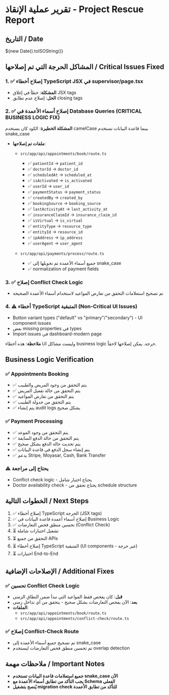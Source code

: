 # تقرير عملية الإنقاذ - Project Rescue Report

## التاريخ / Date
${new Date().toISOString()}

## المشاكل الحرجة التي تم إصلاحها / Critical Issues Fixed

### 1. ✅ إصلاح أخطاء TypeScript JSX في supervisor/page.tsx
- **المشكلة**: خطأ في إغلاق JSX tags
- **الحل**: إصلاح عدم تطابق closing tags

### 2. ✅ إصلاح أسماء الأعمدة في Database Queries (CRITICAL BUSINESS LOGIC FIX)
**المشكلة الخطيرة**: الكود كان يستخدم camelCase بينما قاعدة البيانات تستخدم snake_case
- **ملفات تم إصلاحها**:
  - `src/app/api/appointments/book/route.ts`
    - ✅ `patientId` → `patient_id`
    - ✅ `doctorId` → `doctor_id`
    - ✅ `scheduledAt` → `scheduled_at`
    - ✅ `isActivated` → `is_activated`
    - ✅ `userId` → `user_id`
    - ✅ `paymentStatus` → `payment_status`
    - ✅ `createdBy` → `created_by`
    - ✅ `bookingSource` → `booking_source`
    - ✅ `lastActivityAt` → `last_activity_at`
    - ✅ `insuranceClaimId` → `insurance_claim_id`
    - ✅ `isVirtual` → `is_virtual`
    - ✅ `entityType` → `resource_type`
    - ✅ `entityId` → `resource_id`
    - ✅ `ipAddress` → `ip_address`
    - ✅ `userAgent` → `user_agent`
  
  - `src/app/api/payments/process/route.ts`
    - ✅ جميع أسماء الأعمدة تم تحويلها إلى snake_case
    - ✅ normalization of payment fields

### 3. ✅ إصلاح Conflict Check Logic
- تم تصحيح استعلامات التحقق من تعارض المواعيد لاستخدام أسماء الأعمدة الصحيحة

### 4. ⚠️ أخطاء TypeScript المتبقية (Non-Critical UI Issues)
- Button variant types ("default" vs "primary"/"secondary") - UI component issues
- بعض missing properties في types
- Import issues في dashboard-modern page

**ملاحظة**: هذه أخطاء UI وليست مشاكل business logic حرجة. يمكن إصلاحها لاحقاً.

## Business Logic Verification

### ✅ Appointments Booking
- ✅ يتم التحقق من وجود المريض والطبيب
- ✅ يتم التحقق من حالة تفعيل المريض
- ✅ يتم التحقق من تعارض المواعيد
- ✅ يتم التحقق من جدولة الطبيب
- ✅ يتم إنشاء audit logs بشكل صحيح

### ✅ Payment Processing
- ✅ يتم التحقق من وجود الموعد
- ✅ يتم التحقق من حالة الدفع السابقة
- ✅ يتم تحديث حالة الدفع بشكل صحيح
- ✅ يتم إنشاء سجل الدفع في قاعدة البيانات
- ✅ يدعم Stripe, Moyasar, Cash, Bank Transfer

### ⚠️ يحتاج إلى مراجعة
- Conflict check logic - يحتاج اختبار شامل
- Doctor availability check - يحتاج تحقق من schedule structure

## الخطوات التالية / Next Steps

1. ✅ إصلاح أخطاء TypeScript الحرجة (JSX tags)
2. ✅ إصلاح أسماء أعمدة قاعدة البيانات في Business Logic
3. ✅ تحسين منطق فحص التعارضات (Conflict Check)
4. ⏳ تشغيل اختبارات شاملة
5. ⏳ التحقق من جميع APIs
6. ⏳ إصلاح أخطاء TypeScript المتبقية (UI components - غير حرجة)
7. ⏳ اختبارات End-to-End

## الإصلاحات الإضافية / Additional Fixes

### ✅ تحسين Conflict Check Logic
- **قبل**: كان يفحص فقط المواعيد التي تبدأ ضمن النطاق الزمني
- **بعد**: الآن يفحص التعارضات بشكل صحيح - يتحقق من أي تداخل زمني
- **الملفات**:
  - `src/app/api/appointments/book/route.ts`
  - `src/app/api/appointments/conflict-check/route.ts`

### ✅ إصلاح Conflict-Check Route
- تم تصحيح جميع أسماء الأعمدة إلى snake_case
- تم تحسين منطق فحص التعارضات ليستخدم overlap detection

## ملاحظات مهمة / Important Notes

- **جميع استعلامات قاعدة البيانات تستخدم snake_case الآن**
- **يجب التأكد من تطابق أسماء الأعمدة مع Schema الفعلي**
- **يُنصح بتشغيل migration check للتأكد من تطابق الأعمدة**
